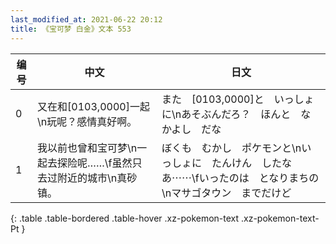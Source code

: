 ```yaml
---
last_modified_at: 2021-06-22 20:12
title: 《宝可梦 白金》文本 553
---
```

| 编号 | 中文 | 日文 |
| ---- | ---- | ---- |
| 0 | 又在和[0103,0000]一起\n玩呢？感情真好啊。 | また　[0103,0000]と　いっしょに\nあそぶんだろ？　ほんと　なかよし　だな |
| 1 | 我以前也曾和宝可梦\n一起去探险呢……\f虽然只去过附近的城市\n真砂镇。 | ぼくも　むかし　ポケモンと\nいっしょに　たんけん　したなあ⋯⋯\fいったのは　となりまちの\nマサゴタウン　までだけど |
{: .table .table-bordered .table-hover .xz-pokemon-text .xz-pokemon-text-Pt }